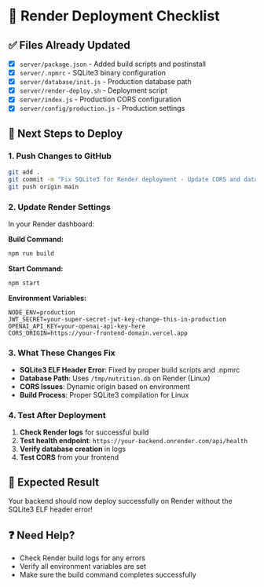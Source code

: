 # 🚀 Render Deployment Checklist

## ✅ **Files Already Updated**

- [x] `server/package.json` - Added build scripts and postinstall
- [x] `server/.npmrc` - SQLite3 binary configuration
- [x] `server/database/init.js` - Production database path
- [x] `server/render-deploy.sh` - Deployment script
- [x] `server/index.js` - Production CORS configuration
- [x] `server/config/production.js` - Production settings

## 🔄 **Next Steps to Deploy**

### **1. Push Changes to GitHub**
```bash
git add .
git commit -m "Fix SQLite3 for Render deployment - Update CORS and database config"
git push origin main
```

### **2. Update Render Settings**

In your Render dashboard:

**Build Command:**
```bash
npm run build
```

**Start Command:**
```bash
npm start
```

**Environment Variables:**
```
NODE_ENV=production
JWT_SECRET=your-super-secret-jwt-key-change-this-in-production
OPENAI_API_KEY=your-openai-api-key-here
CORS_ORIGIN=https://your-frontend-domain.vercel.app
```

### **3. What These Changes Fix**

- **SQLite3 ELF Header Error**: Fixed by proper build scripts and .npmrc
- **Database Path**: Uses `/tmp/nutrition.db` on Render (Linux)
- **CORS Issues**: Dynamic origin based on environment
- **Build Process**: Proper SQLite3 compilation for Linux

### **4. Test After Deployment**

1. **Check Render logs** for successful build
2. **Test health endpoint**: `https://your-backend.onrender.com/api/health`
3. **Verify database creation** in logs
4. **Test CORS** from your frontend

## 🎯 **Expected Result**

Your backend should now deploy successfully on Render without the SQLite3 ELF header error!

## ❓ **Need Help?**

- Check Render build logs for any errors
- Verify all environment variables are set
- Make sure the build command completes successfully









